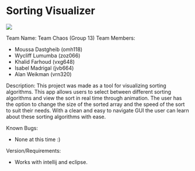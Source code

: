 # Sorting Visualizer

![](GIT.gif)

Team Name: Team Chaos (Group 13)
Team Members:
- Moussa Dastgheib (omh118)
- Wycliff Lumumba (zoz066)
- Khalid Farhoud (vxg648)
- Isabel Madrigal (jvb664)
- Alan Weikman (vrn320)

Description:
This project was made as a tool for visualizing sorting algorithms. This app allows users to
select between different sorting algorithms and view the sort in real time through animation. The
user has the option to change the size of the sorted array and the speed of the sort to suit their needs. With a clean and easy to navigate GUI the user can learn about these sorting
algorithms with ease.

Known Bugs:
- None at this time :)

Version/Requirements:
- Works with intellij and eclipse.
